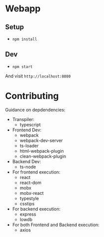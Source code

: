 # Webapp 

## Setup
* `npm install`

## Dev
* `npm start` 

And visit `http://localhost:8080`

# Contributing 
Guidance on depdendencies: 
* Transpiler:
  * typescript
* Frontend Dev:
  * webpack 
  * webpack-dev-server
  * ts-loader
  * html-webpack-plugin
  * clean-webpack-plugin
* Backend Dev: 
  * ts-node 
* For frontend execution: 
  * react 
  * react-dom 
  * mobx 
  * mobx-react 
  * typestyle
  * csstips
* For backend execution: 
  * express 
  * lowdb
* For both Frontend and Backend execution: 
  * axios 
